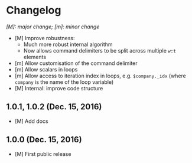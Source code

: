 # Changelog

*[M]: major change; [m]: minor change*

* [M] Improve robustness:
    - Much more robust internal algorithm
    - Now allows command delimiters to be split across multiple `w:t` elements
* [m] Allow customisation of the command delimiter
* [m] Allow scalars in loops
* [m] Allow access to iteration index in loops, e.g. `$company._idx` (where `company` is the name of the loop variable)
* [M] Internal: improve code structure

## 1.0.1, 1.0.2 (Dec. 15, 2016)

* [M] Add docs

## 1.0.0 (Dec. 15, 2016)

* [M] First public release
